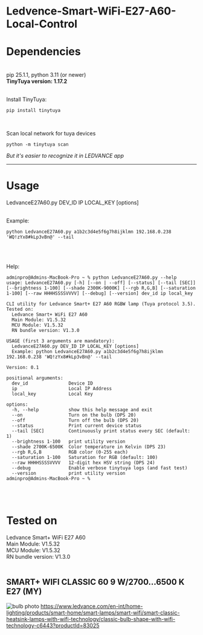 # Ledvence-Smart-WiFi-E27-A60-Local-Control

<h1>Dependencies</h1><br>
pip 25.1.1, python 3.11 (or newer)<br>
<b>TinyTuya version: 1.17.2</b><br>
<br>

Install TinyTuya:
```
pip install tinytuya
```
<br>

Scan local network for tuya devices
```
python -m tinytuya scan
```
<i>But it's easier to recognize it in LEDVANCE app</i>

<hr>

<h1>Usage</h1>
LedvanceE27A60.py DEV_ID IP LOCAL_KEY [options]<br><br>

Example: 
```
python LedvanceE27A60.py a1b2c3d4e5f6g7h8ijklmn 192.168.0.238 'WQ!zYx8#kLp3vBn@' --tail
```
<br><br>

Help: 
```
adminpro@Admins-MacBook-Pro ~ % python LedvanceE27A60.py --help                                                                              
usage: LedvanceE27A60.py [-h] [--on | --off] [--status] [--tail [SEC]] [--brightness 1-100] [--shade 2300K-9000K] [--rgb R,G,B] [--saturation 1-100] [--raw HHHHSSSSVVVV] [--debug] [--version] dev_id ip local_key

CLI utility for Ledvance Smart+ E27 A60 RGBW lamp (Tuya protocol 3.5).
Tested on:
  Ledvance Smart+ WiFi E27 A60
  Main Module: V1.5.32
  MCU Module: V1.5.32
  RN bundle version: V1.3.0

USAGE (first 3 arguments are mandatory):
  LedvanceE27A60.py DEV_ID IP LOCAL_KEY [options]
  Example: python LedvanceE27A60.py a1b2c3d4e5f6g7h8ijklmn 192.168.0.238 'WQ!zYx8#kLp3vBn@' --tail

Version: 0.1

positional arguments:
  dev_id               Device ID
  ip                   Local IP Address
  local_key            Local Key

options:
  -h, --help           show this help message and exit
  --on                 Turn on the bulb (DPS 20)
  --off                Turn off the bulb (DPS 20)
  --status             Print current device status
  --tail [SEC]         Continuously print status every SEC (default: 1)
  --brightness 1-100   print utility version
  --shade 2700K-6500K  Color temperature in Kelvin (DPS 23)
  --rgb R,G,B          RGB color (0-255 each)
  --saturation 1-100   Saturation for RGB (default: 100)
  --raw HHHHSSSSVVVV   12-digit hex HSV string (DPS 24)
  --debug              Enable verbose tinytuya logs (and fast test)
  --version            print utility version
adminpro@Admins-MacBook-Pro ~ % 
```
<br><br>
<h1>Tested on</h1>
Ledvance Smart+ WiFi E27 A60<br>
Main Module: V1.5.32<br>
MCU Module: V1.5.32<br>
RN bundle version: V1.3.0<br><br>
<h2>SMART+ WIFI CLASSIC 60 9 W/2700…6500 K E27 (MY)</h2>
<img src="https://www.ledvance.com/00_Free_To_Use/11536672/image-thumb__11536672__ProductGalleryImage/asset-11536672_SMARTWIFIA60_9W_230V_RGBWFR_E27_4X3LEDV.jpg" alt="bulb photo">
<a href="https://www.ledvance.com/en-int/home-lighting/products/smart-home/smart-lamps/smart-wifi/smart-classic-heatsink-lamps-with-wifi-technology/classic-bulb-shape-with-wifi-technology-c6443?productId=83025">https://www.ledvance.com/en-int/home-lighting/products/smart-home/smart-lamps/smart-wifi/smart-classic-heatsink-lamps-with-wifi-technology/classic-bulb-shape-with-wifi-technology-c6443?productId=83025</a>
